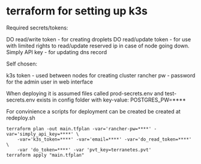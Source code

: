# terraform for setting up k3s


Required secrets/tokens:

DO read/write token - for creating droplets
DO read/update token - for use with limited rights to read/update reserved ip in case of node going down.
Simply API key - for updating dns record


Self chosen:

k3s token - used between nodes for creating cluster
rancher pw - password for the admin user in web interface



When deploying it is assumed files called prod-secrets.env and test-secrets.env exists in config folder with key-value:
POSTGRES_PW=****


For convinience a scripts for deployment can be created be created at redeploy.sh
```
terraform plan -out main.tfplan -var='rancher-pw=****' -var='simply_api_key=****' \
    -var='k3s_token=****' -var='email=****' -var='do_read_token=****' \
    -var 'do_token=****' -var 'pvt_key=terranetes.pvt'
terraform apply "main.tfplan"
```